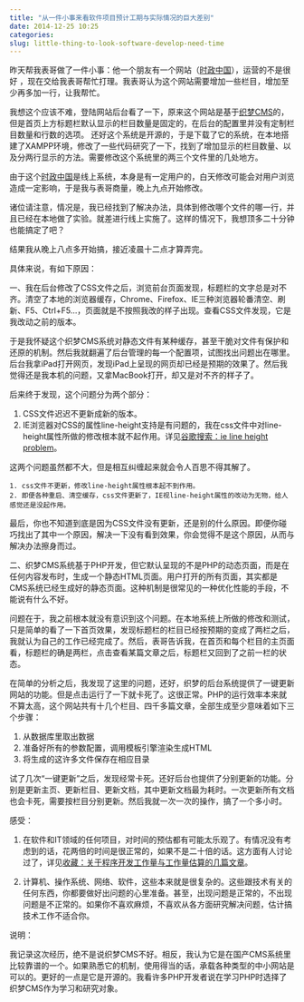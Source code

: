 ```yaml
---
title: "从一件小事来看软件项目预计工期与实际情况的巨大差别"
date: 2014-12-25 10:25
categories:
slug: little-thing-to-look-software-develop-need-time
---
```


昨天帮我表哥做了一件小事：他一个朋友有一个网站（[时政中国](http://www.szzg.org.cn/index.html)），运营的不是很好 ，现在交给我表哥帮忙打理。我表哥认为这个网站需要增加一些栏目，增加至少再多加一行，让我帮忙。

我想这个应该不难，登陆网站后台看了一下，原来这个网站是基于[织梦CMS](http://www.dedecms.com/)的，但是首页上方标题栏默认显示的栏目数量是固定的，在后台的配置里并没有定制栏目数量和行数的选项。
还好这个系统是开源的，于是下载了它的系统，在本地搭建了XAMPP环境，修改了一些代码研究了一下，找到了增加显示的栏目数量、以及分两行显示的方法。需要修改这个系统里的两三个文件里的几处地方。

由于这个[时政中国](http://www.szzg.org.cn/index.html)是线上系统，本身是有一定用户的，白天修改可能会对用户浏览造成一定影响，于是我与表哥商量，晚上九点开始修改。

诸位请注意，情况是，我已经找到了解决办法，具体到修改哪个文件的哪一行，并且已经在本地做了实验。就差进行线上实施了。这样的情况下，我想顶多二十分钟也能搞定了吧？

结果我从晚上八点多开始搞，接近凌晨十二点才算弄完。

具体来说，有如下原因：

一、我在后台修改了CSS文件之后，浏览前台页面发现，标题栏的文字总是对不齐。清空了本地的浏览器缓存，Chrome、Firefox、IE三种浏览器轮番清空、刷新、F5、Ctrl+F5...，页面就是不按照我改的样子出现。查看CSS文件发现，它是我改动之前的版本。

于是我怀疑这个织梦CMS系统对静态文件有某种缓存，甚至干脆对文件有保护和还原的机制。然后我就翻遍了后台管理的每一个配置项，试图找出问题出在哪里。后台我拿iPad打开网页，发现iPad上呈现的网页却已经是预期的效果了。然后我觉得还是我本机的问题，又拿MacBook打开，却又是对不齐的样子了。

后来终于发现，这个问题分为两个部分：

1. CSS文件迟迟不更新成新的版本。
2. IE浏览器对CSS的属性line-height支持是有问题的，我在css文件中对line-height属性所做的修改根本就不起作用。详见[谷歌搜索：ie line height problem](https://www.google.com/search?q=ie+line+height+problem&oq=ie+line+height+problem&aqs=chrome..69i57.895j0j9&sourceid=chrome&es_sm=122&ie=UTF-8)。

这两个问题虽然都不大，但是相互纠缠起来就会令人百思不得其解了。

```
1. css文件不更新，修改line-height属性根本起不到作用。
2. 即便各种重启、清空缓存，css文件更新了，IE视line-height属性的改动为无物，给人感觉还是没起作用。
```

最后，你也不知道到底是因为CSS文件没有更新，还是别的什么原因。即便你碰巧找出了其中一个原因，解决一下没有看到效果，你会觉得不是这个原因，从而与解决办法擦身而过。

二、织梦CMS系统基于PHP开发，但它默认呈现的不是PHP的动态页面，而是在任何内容发布时，生成一个静态HTML页面。用户打开的所有页面，其实都是CMS系统已经生成好的静态页面。这种机制是很常见的一种优化性能的手段，不能说有什么不好。

问题在于，我之前根本就没有意识到这个问题。在本地系统上所做的修改和测试，只是简单的看了一下首页效果，发现标题栏的栏目已经按预期的变成了两栏之后，我就认为自己的工作已经完成了。然后，表哥告诉我，在首页和每个栏目的主页面看，标题栏的确是两栏，点击查看某篇文章之后，标题栏又回到了之前一栏的状态。

在简单的分析之后，我发现了这里的问题，还好，织梦的后台系统提供了一键更新网站的功能。但是点击运行了一下就卡死了。这很正常。PHP的运行效率本来就不算太高，这个网站共有十几个栏目、四千多篇文章，全部生成至少意味着如下三个步骤：

1.	从数据库里取出数据
2.	准备好所有的参数配置，调用模板引擎渲染生成HTML
3.	将生成的这许多文件保存在相应目录

试了几次“一键更新”之后，发现经常卡死。还好后台也提供了分别更新的功能。分别是更新主页、更新栏目、更新文档，其中更新文档最为耗时。一次更新所有文档也会卡死，需要按栏目分别更新。然后我就一次一次的操作，搞了一个多小时。

感受：

1.	在软件和IT领域的任何项目，对时间的预估都有可能太乐观了。有情况没有考虑到的话，花两倍的时间是很正常的，如果不是二十倍的话。这方面有人讨论过了，详见[收藏：关于程序开发工作量与工作量估算的几篇文章](http://www.lvxiaoyu.com/output/2014-07-17-ji-pian-wen-zhai-1.html)。

2.	计算机、操作系统、网络、软件，这些本来就是很复杂的。这些跟技术有关的任何东西，你都要做好出问题的心里准备。甚至，出现问题是正常的，不出现问题是不正常的。如果你不喜欢麻烦，不喜欢从各方面研究解决问题，估计搞技术工作不适合你。

说明：

我记录这次经历，绝不是说织梦CMS不好。相反，我认为它是在国产CMS系统里比较靠谱的一个。如果熟悉它的机制，使用得当的话，承载各种类型的中小网站是可以的。更好的一点是它是开源的。我看许多PHP开发者说在学习PHP时选择了织梦CMS作为学习和研究对象。

